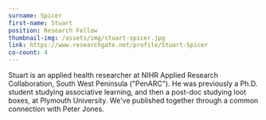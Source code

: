 ```yaml
---
surname: Spicer
first-name: Stuart
position: Research Fellow
thumbnail-img: /assets/img/stuart-spicer.jpg
link: https://www.researchgate.net/profile/Stuart-Spicer
co-count: 4
---
```


Stuart is an applied health researcher at NIHR Applied Research Collaboration, South West Peninsula ("PenARC"). He was previously a Ph.D. student studying associative learning, and then a post-doc studying loot boxes, at Plymouth University. We've published together through a common connection with Peter Jones.





